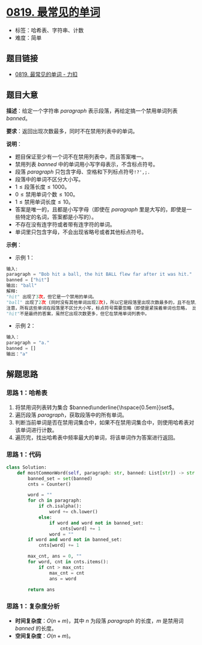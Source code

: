 # [0819. 最常见的单词](https://leetcode.cn/problems/most-common-word/)

- 标签：哈希表、字符串、计数
- 难度：简单

## 题目链接

- [0819. 最常见的单词 - 力扣](https://leetcode.cn/problems/most-common-word/)

## 题目大意

**描述**：给定一个字符串 $paragraph$ 表示段落，再给定搞一个禁用单词列表 $banned$。

**要求**：返回出现次数最多，同时不在禁用列表中的单词。

**说明**：

- 题目保证至少有一个词不在禁用列表中，而且答案唯一。
- 禁用列表 $banned$ 中的单词用小写字母表示，不含标点符号。
- 段落 $paragraph$ 只包含字母、空格和下列标点符号`!?',;.`
- 段落中的单词不区分大小写。
- $1 \le \text{段落长度} \le 1000$。
- $0 \le \text{禁用单词个数} \le 100$。
- $1 \le \text{禁用单词长度} \le 10$。
- 答案是唯一的，且都是小写字母（即使在 $paragraph$ 里是大写的，即使是一些特定的名词，答案都是小写的）。
- 不存在没有连字符或者带有连字符的单词。
- 单词里只包含字母，不会出现省略号或者其他标点符号。

**示例**：

- 示例 1：

```python
输入: 
paragraph = "Bob hit a ball, the hit BALL flew far after it was hit."
banned = ["hit"]
输出: "ball"
解释: 
"hit" 出现了3次，但它是一个禁用的单词。
"ball" 出现了2次 (同时没有其他单词出现2次)，所以它是段落里出现次数最多的，且不在禁用列表中的单词。 
注意，所有这些单词在段落里不区分大小写，标点符号需要忽略（即使是紧挨着单词也忽略， 比如 "ball,"）， 
"hit"不是最终的答案，虽然它出现次数更多，但它在禁用单词列表中。
```

- 示例 2：

```python
输入：
paragraph = "a."
banned = []
输出："a"
```

## 解题思路

### 思路 1：哈希表

1. 将禁用词列表转为集合 $banned\underline{\hspace{0.5em}}set$。
2. 遍历段落 $paragraph$，获取段落中的所有单词。
3. 判断当前单词是否在禁用词集合中，如果不在禁用词集合中，则使用哈希表对该单词进行计数。
4. 遍历完，找出哈希表中频率最大的单词，将该单词作为答案进行返回。

### 思路 1：代码

```python
class Solution:
    def mostCommonWord(self, paragraph: str, banned: List[str]) -> str:
        banned_set = set(banned)
        cnts = Counter()

        word = ""
        for ch in paragraph:
            if ch.isalpha():
                word += ch.lower()
            else:
                if word and word not in banned_set:
                    cnts[word] += 1
                word = ""
        if word and word not in banned_set:
            cnts[word] += 1

        max_cnt, ans = 0, ""
        for word, cnt in cnts.items():
            if cnt > max_cnt:
                max_cnt = cnt
                ans = word
        
        return ans
```

### 思路 1：复杂度分析

- **时间复杂度**：$O(n + m)$，其中 $n$ 为段落 $paragraph$ 的长度，$m$ 是禁用词 $banned$ 的长度。
- **空间复杂度**：$O(n + m)$。


